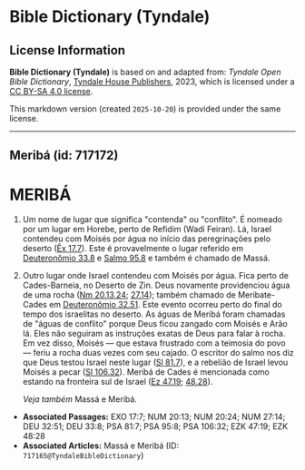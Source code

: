 # Bible Dictionary (Tyndale)

## License Information

**Bible Dictionary (Tyndale)** is based on and adapted from: _Tyndale Open Bible Dictionary_, [Tyndale House Publishers](https://tyndaleopenresources.com/), 2023, which is licensed under a [CC BY-SA 4.0 license](https://creativecommons.org/licenses/by-sa/4.0/legalcode.en).

This markdown version (created `2025-10-20`) is provided under the same license.



--------------------------------

## Meribá (id: 717172)

MERIBÁ
======

1. Um nome de lugar que significa "contenda" ou "conflito". É nomeado por um lugar em Horebe, perto de Refidim (Wadi Feiran). Lá, Israel contendeu com Moisés por água no início das peregrinações pelo deserto ([Êx 17\.7](https://ref.ly/Exod17:7)). Este é provavelmente o lugar referido em [Deuteronômio 33\.8](https://ref.ly/Deut33:8) e [Salmo 95\.8](https://ref.ly/Ps95:8) e também é chamado de Massá.
2. Outro lugar onde Israel contendeu com Moisés por água. Fica perto de Cades\-Barneia, no Deserto de Zin. Deus novamente providenciou água de uma rocha ([Nm 20\.13,24](https://ref.ly/Num20:13,Num20:24); [27\.14](https://ref.ly/Num27:14)); também chamado de Meribate\-Cades em [Deuteronômio 32\.51](https://ref.ly/Deut32:51). Este evento ocorreu perto do final do tempo dos israelitas no deserto. As águas de Meribá foram chamadas de "águas de conflito" porque Deus ficou zangado com Moisés e Arão lá. Eles não seguiram as instruções exatas de Deus para falar à rocha. Em vez disso, Moisés — que estava frustrado com a teimosia do povo — feriu a rocha duas vezes com seu cajado. O escritor do salmo nos diz que Deus testou Israel neste lugar ([Sl 81\.7](https://ref.ly/Ps81:7)), e a rebelião de Israel levou Moisés a pecar ([Sl 106\.32](https://ref.ly/Ps106:32)). Meribá de Cades é mencionada como estando na fronteira sul de Israel ([Ez 47\.19](https://ref.ly/Ezek47:19); [48\.28](https://ref.ly/Ezek48:28)).

    *Veja também* Massá e Meribá.

* **Associated Passages:** EXO 17:7; NUM 20:13; NUM 20:24; NUM 27:14; DEU 32:51; DEU 33:8; PSA 81:7; PSA 95:8; PSA 106:32; EZK 47:19; EZK 48:28
* **Associated Articles:** Massá e Meribá (ID: `717165@TyndaleBibleDictionary`)

